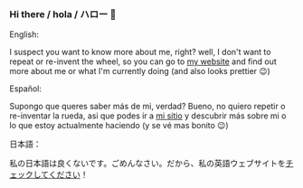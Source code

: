 ### Hi there / hola / ハロー 🖖

English: 

I suspect you want to know more about me, right? well, I don't want to repeat or re-invent the wheel, so you can go to [my website](https://aquinzi.com/) and find out more about me or what I'm currently doing (and also looks prettier 😉)

Español: 

Supongo que queres saber más de mi, verdad? Bueno, no quiero repetir o re-inventar la rueda, asi que podes ir a [mi sitio](https://aquinzi.com/) y descubrir más sobre mi o lo que estoy actualmente haciendo (y se vé mas bonito 😉)

日本語：

私の日本語は良くないです。ごめんなさい。だから、私の英語ウェブサイトを[チェックしてください](https://aquinzi.com/)！


<!--
**aquinzi/aquinzi** is a ✨ _special_ ✨ repository because its `README.md` (this file) appears on your GitHub profile.

Here are some ideas to get you started:

- 👋 wavy hand
- 🔭 I’m currently working on ...
- 🌱 I’m currently learning ...
- 👯 I’m looking to collaborate on ...
- 🤔 I’m looking for help with ...
- 💬 Ask me about ...
- 📫 How to reach me: ...
- 😄 Pronouns: ...
- ⚡ Fun fact: ...
-->
